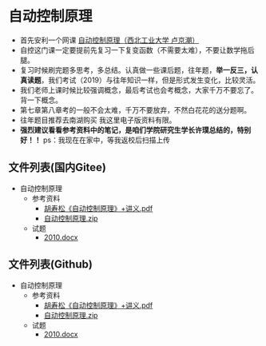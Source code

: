# 自动控制原理
* 首先安利一个网课 [自动控制原理（西北工业大学 卢京潮）](https://www.bilibili.com/video/av9217441?from=search&seid=12437527525117944635)
* 自控这门课一定要提前先复习一下复变函数（不需要太难），不要让数学拖后腿。
* 复习时候刷完题多思考，多总结。认真做一些课后题，往年题，**举一反三，认真读题**，我们考试（2019）与往年知识一样，但是形式发生变化，比较灵活。
* 我们老师上课时候比较强调概念，最后考试也会考概念，大家千万不要忘了。背一下概念。
* 第七章第八章考的一般不会太难，千万不要放弃，不然白花花的送分题啊。
* 往年题目推荐去南湖购买 我这里电子版资料有限。
* **强烈建议看看参考资料中的笔记，是咱们学院研究生学长许璞总结的，特别好！！**  ps：我现在在家中，等我返校后扫描上传

## 文件列表(国内Gitee)

- 自动控制原理
    - 参考资料
        - [胡寿松《自动控制原理》+讲义.pdf](https://gitee.com/wisfly/NEU-RSE-Courses/raw/master/自动控制原理\参考资料/胡寿松《自动控制原理》+讲义.pdf)
        - [自动控制原理.zip](https://gitee.com/wisfly/NEU-RSE-Courses/raw/master/自动控制原理\参考资料/自动控制原理.zip)
    - 试题
        - [2010.docx](https://gitee.com/wisfly/NEU-RSE-Courses/raw/master/自动控制原理\试题/2010.docx)


## 文件列表(Github)

- 自动控制原理
    - 参考资料
        - [胡寿松《自动控制原理》+讲义.pdf](https://github.com/mywisdomfly/NEU-RSE-Courses/raw/master/自动控制原理\参考资料/胡寿松《自动控制原理》+讲义.pdf)
        - [自动控制原理.zip](https://github.com/mywisdomfly/NEU-RSE-Courses/raw/master/自动控制原理\参考资料/自动控制原理.zip)
    - 试题
        - [2010.docx](https://github.com/mywisdomfly/NEU-RSE-Courses/raw/master/自动控制原理\试题/2010.docx)
